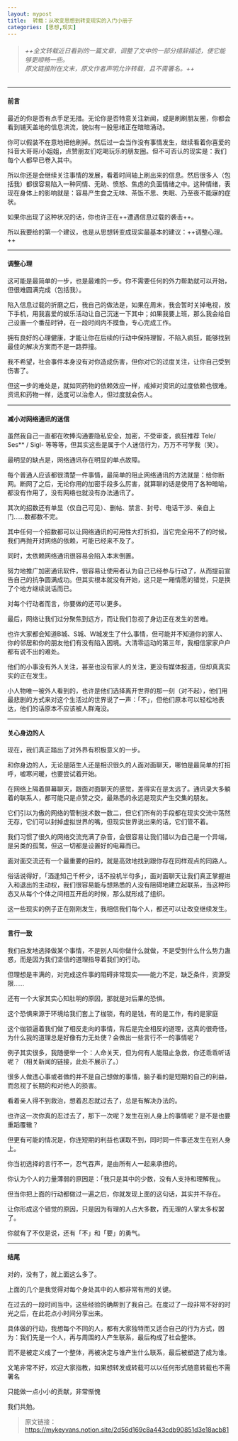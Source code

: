 ```yaml
---
layout: mypost
title:  转载：从改变思想到转变现实的入门小册子
categories: [思想,现实]
---
```


> ###### ++全文转载近日看到的一篇文章，调整了文中的一部分措辞描述，使它能够更顺畅一些。<br>原文链接附在文末，原文作者声明允许转载，且不需署名。++

---

#### 前言
最近的你是否有点手足无措。无论你是否特意关注新闻，或是刷刷朋友圈，你都会看到铺天盖地的信息洪流，貌似有一股思绪正在暗暗涌动。

你可以假装不在意地把他刷掉。然后过一会当作没有事情发生，继续看着你喜爱的抖音大哥哥/小姐姐，点赞朋友们吃喝玩乐的朋友圈。但不可否认的现实是：我们每个人都早已卷入其中。

所以你还是会继续关注事情的发展，看着时间轴上刷出来的信息。然后很多人（包括我）都很容易陷入一种同情、无助、愤怒、焦虑的负面情绪之中。这种情绪，表现在身体上的影响就是：容易产生食之无味、茶饭不思、失眠、乃至夜不能寐的症状。

如果你出现了这种状况的话，你也许正在++遭遇信息过载的袭击++。

所以我要给的第一个建议，也是从思想转变成现实最基本的建议：++调整心理。++

---


#### 调整心理
这可能是最简单的一步，也是最难的一步。你不需要任何的外力帮助就可以开始，但很难圆满完成（包括我）。

陷入信息过载的折磨之后，我自己的做法是，如果在周末，我会暂时关掉电视，放下手机，用我喜爱的娱乐活动让自己沉迷一下其中；如果我要上班，那么我会给自己设置一个番茄时钟，在一段时间内不摸鱼，专心完成工作。

拥有良好的心理健康，才能让你在后续的行动中保持理智，不陷入疯狂，能够找到最佳的解决方案而不是一路莽撞。

我不希望，社会事件本身没有对你造成伤害，但你对它的过度关注，让你自己受到伤害了。

但这一步的难处是，就如同药物的依赖效应一样，戒掉对资讯的过度依赖也很难。资讯和药物一样，适度可以治愈人，但过度就会伤人。

---


#### 减小对网络通讯的迷信
虽然我自己一直都在吹捧沟通要隐私安全，加密，不受审查，疯狂推荐 Tele/ Ses** / Sigl- 等等等，但其实这些是属于个人迷信行为，万万不可学我（笑）。

最明显的缺点是，网络通讯存在明显的单点故障。

每个普通人应该都很清楚一件事情，最简单的阻止网络通讯的方法就是：给你断网。断网了之后，无论你用的加密手段多么厉害，就算聊的话是使用了各种暗喻，都没有作用了，没有网络也就没有办法通讯了。

其次的招数还有单显（仅自己可见）、删帖、禁言、封号、电话干涉、亲自上门……数都数不完。

其中任何一个招数都可以让网络通讯的可用性大打折扣，当它完全用不了的时候，我们再抛开对网络的依赖，可能已经来不及了。

同时，太依赖网络通讯很容易会陷入本末倒置。

努力地推广加密通讯软件，很容易让使用者认为自己已经参与行动了，从而提前宣告自己的抗争圆满成功。但其实根本就没有开始，这只是一厢情愿的错觉，只是换了个地方继续说话而已。

对每个行动者而言，你要做的还可以更多。

最后，网络让我们过分聚焦到远方，而让我们忽视了身边正在发生的苦难。

也许大家都会知道B城、S城、W城发生了什么事情，但可能并不知道你的家人、你的邻居和你的朋友他们有没有陷入困境。大清零运动的第三年，我相信家家户户都有说不出的难处。

他们的小事没有外人关注，甚至也没有家人的关注，更没有媒体报道，但却真真实实的正在发生。

小人物唯一被外人看到的，也许是他们选择离开世界的那一刻（对不起），他们用最悲剧的方式来对这个生活过的世界说了一声：「不」，但他们原本可以轻松地表达，他们的话原本不应该被人群淹没。

---

#### 关心身边的人
现在，我们真正踏出了对外界有积极意义的一步。

和你身边的人，无论是陌生人还是相识很久的人面对面聊天，哪怕是最简单的打招呼，嘘寒问暖，也要尝试着开始。

在网络上隔着屏幕聊天，跟面对面聊天的感觉，差得实在是太远了。通讯录大多躺着的联系人，都可能只是点赞之交，最熟悉的永远是现实产生交集的朋友。

它们引以为傲的网络的管制技术数一数二，但它们所有的手段都在现实交流中荡然无存，它们可以封掉虚拟世界的嘴，但现实世界说出来的话，它们管不着。

我们习惯了很久的网络交流充满了杂音，会很容易让我们错以为自己是一个异端，是另类的孤鹜，但这一切都是设置好的电幕而已。

面对面交流还有一个最重要的目的，就是高效地找到跟你存在同样观点的同路人。

俗话说得好，「酒逢知己千杯少，话不投机半句多」，面对面聊天让我们真正掌握进入和退出的主动权，我们很容易能与想熟悉的人没有阻碍地建立起联系，当这种形态又从每个个体之间相互开启的时候，那么就形成了组织。

这一些现实的例子正在刚刚发生，我相信我们每个人，都还可以让改变继续发生。

---

#### 言行一致
我们自发地选择做某个事情，不是别人叫你做什么就做，不是受到什么什么势力蛊惑，而是因为我们坚信的道理指导着我们的行动。

但理想是丰满的，对完成这件事的阻碍非常现实——能力不足，缺乏条件，资源受限……

还有一个大家其实心知肚明的原因，那就是对后果的恐惧。

这个恐惧来源于环境给我们套上了枷锁，有的是钱，有的是工作，有的是家庭

这个枷锁逼着我们做了相反走向的事情，背后是完全相反的道理，这真的很奇怪，为什么我的道理总是好像有力无处使？会做出一些言行不一的事情呢？

例子其实很多，我随便举一个：人命关天，但为何有人能阻止急救，你还乖乖听话呢？（相关新闻的链接，此处不展示了。）

很多人做违心事或者做的并不是自己想做的事情，脑子看的是短期的自己的利益，而忽视了长期的和对他人的损害。

看着亲人得不到救治，想着忍忍就过去了，总是有解决办法的。

也许这一次你真的忍过去了，那下一次呢？发生在别人身上的事情呢？是不是也要重蹈覆辙？

但更有可能的情况是，你连短期的利益也谋取不到，同时同一件事还发生在别人身上。

你当初选择的言行不一，忍气吞声，是由所有人一起来承担的。

你认为个人的力量薄弱的原因是：「我只是其中的少数，没有人支持和理解我」。

但当你把上面的行动都做过一遍之后，你就发现上面的这句话，其实并不存在。

让你形成这个错觉的原因，只是因为有理的人占大多数，而无理的人掌太多权罢了。

你就有了不仅是说，还有「不」和「要」的勇气。

---

#### 结尾
对的，没有了，就上面这么多了。

上面的几个是我觉得对每个身处其中的人都非常有用的关键。

在过去的一段时间当中，这些经验的确帮到了我自己。在度过了一段非常不好的时光之后，在此花点小时间分享出来。

具体做的行动，我想每个不同的人，都有大家独特而又适合自己的行为方式，因为：我们先是一个人，再与周围的人产生联系，最后构成了社会整体。

而不是被定义成了一个整体，再被决定与谁产生什么联系，最后被塑造了成为谁。

文笔非常不好，欢迎大家指教，如果想转发或转载可以以任何形式随意转载也不需署名

只能做一点小小的贡献，非常惭愧

我们共勉。


> 原文链接：https://mykeyvans.notion.site/2d56d169c8a443cdb90851d3e18acb81
